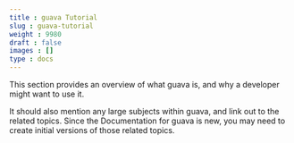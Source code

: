 ```yaml
---
title : guava Tutorial
slug : guava-tutorial
weight : 9980
draft : false
images : []
type : docs
---
```


This section provides an overview of what guava is, and why a developer might want to use it.

It should also mention any large subjects within guava, and link out to the related topics.  Since the Documentation for guava is new, you may need to create initial versions of those related topics.


